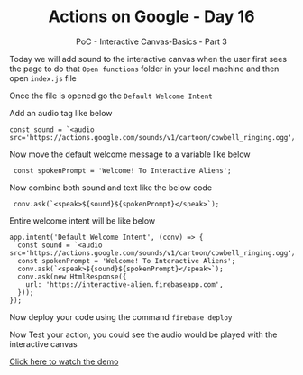 <div align="center">
  <h1>Actions on Google - Day 16</h1>
  <p>PoC - Interactive Canvas-Basics - Part 3</p>
</div>

Today we will add sound to the interactive canvas when the user first sees the page to do that `Open functions` folder in your local machine and then open `index.js` file

Once the file is opened go the `Default Welcome Intent`

Add an audio tag like below

```
const sound = `<audio src='https://actions.google.com/sounds/v1/cartoon/cowbell_ringing.ogg'/>`;
```

Now move the default welcome message to a variable like below

```
 const spokenPrompt = 'Welcome! To Interactive Aliens';
```

Now combine both sound and text like the below code

```
 conv.ask(`<speak>${sound}${spokenPrompt}</speak>`);
```

Entire welcome intent will be like below

```
app.intent('Default Welcome Intent', (conv) => {
  const sound = `<audio src='https://actions.google.com/sounds/v1/cartoon/cowbell_ringing.ogg'/>`;
  const spokenPrompt = 'Welcome! To Interactive Aliens';
  conv.ask(`<speak>${sound}${spokenPrompt}</speak>`);
  conv.ask(new HtmlResponse({
    url: 'https://interactive-alien.firebaseapp.com',
  }));
});
```

Now deploy your code using the command `firebase deploy`

Now Test your action, you could see the audio would be played with the interactive canvas

[Click here to watch the demo](https://firebasestorage.googleapis.com/v0/b/momtemplates.appspot.com/o/interactive-canvas-audio-2020-03-17_22.38.53.mp4?alt=media&token=365950ea-dd61-4afc-bd55-5aebb43ddbe1)
 

